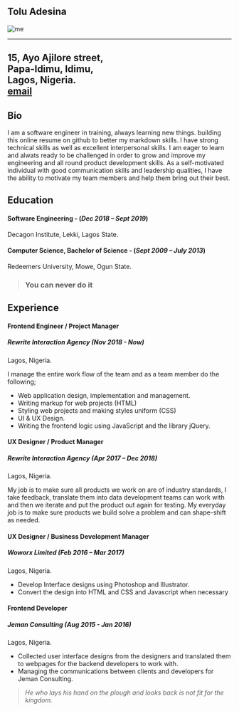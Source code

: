 ## Tolu Adesina  
![me][myavatar]

-----------------------
15, Ayo Ajilore street,  
Papa-Idimu, Idimu,  
Lagos, Nigeria.  
[email][myemail]  
------------------------

Bio
---
I am a software engineer in training, always learning new things. building this online resume on github to better my markdown skills. I have strong technical skills as well as excellent interpersonal skills. I am eager to learn and alwats ready to be challenged in order to grow and improve my engineering and all round product development skills. As a self-motivated individual with good communication skills and leadership qualities, I have the ability to motivate my team members and help them bring out their best.    


Education
---------
#### Software Engineering - (_Dec 2018 – Sept 2019_)
Decagon Institute, Lekki, Lagos State.

#### Computer Science, Bachelor of Science - (_Sept 2009 – July 2013_)
Redeemers University, Mowe, Ogun State.


 > ### You can ~~never~~ do it


 Experience
----------
#### Frontend Engineer / Project Manager
##### Rewrite Interaction Agency (_Nov 2018 - Now_)
Lagos, Nigeria.  

I manage the entire work flow of the team and as a team member do the following; 
* Web application design, implementation and management. 
* Writing markup for web projects (HTML) 
* Styling web projects and making styles uniform (CSS) 
* UI & UX Design. 
* Writing the frontend logic using JavaScript and the library jQuery.


 #### UX Designer / Product Manager
##### Rewrite Interaction Agency (_Apr 2017 – Dec 2018_)
Lagos, Nigeria.  

My job is to make sure all products we work on are of industry standards, I take feedback, translate them into data development teams can work with and then we iterate and put the product out again for testing. My everyday job is to make sure products we build solve a problem and can shape-shift as needed.


 #### UX Designer / Business Development Manager
##### Woworx Limited (_Feb 2016 – Mar 2017_)
Lagos, Nigeria.  

* Develop Interface designs using Photoshop and Illustrator. 
* Convert the design into HTML and CSS and Javascript when necessary


 #### Frontend Developer
##### Jeman Consulting  (_Aug 2015 - Jan 2016_)
Lagos, Nigeria.  

* Collected user interface designs from the designers and translated them to webpages for the backend developers to work with. 
* Managing the communications between clients and developers for Jeman Consulting.  



> _He who lays his hand on the plough and looks back is not fit for the kingdom._


 




[myemail]: mailto:tadesina90@gmail.com
[myavatar]: https://media.licdn.com/dms/image/C5103AQFCAouRudPGBA/profile-displayphoto-shrink_200_200/0?e=1559779200&v=beta&t=jWyKnpJOMDAkyjzHsuXqO0GGZCM__gSqseu-rCmw9ak